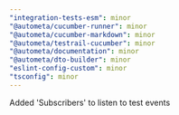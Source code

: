 ```yaml
---
"integration-tests-esm": minor
"@autometa/cucumber-runner": minor
"@autometa/cucumber-markdown": minor
"@autometa/testrail-cucumber": minor
"@autometa/documentation": minor
"@autometa/dto-builder": minor
"eslint-config-custom": minor
"tsconfig": minor
---
```


Added 'Subscribers' to listen to test events
